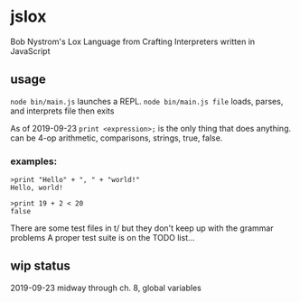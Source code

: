 # jslox
 Bob Nystrom's Lox Language from Crafting Interpreters written in JavaScript

## usage

```node bin/main.js``` launches a REPL.
```node bin/main.js file``` loads, parses, and interprets file then exits

As of 2019-09-23 ```print <expression>;``` is the only thing that does anything.
<expression> can be 4-op arithmetic, comparisons, strings, true, false.

### examples:

```
>print "Hello" + ", " + "world!"
Hello, world!

>print 19 + 2 < 20
false
```

There are some test files in t/ but they don't keep up with the grammar problems
A proper test suite is on the TODO list...

## wip status

2019-09-23 midway through ch. 8, global variables
